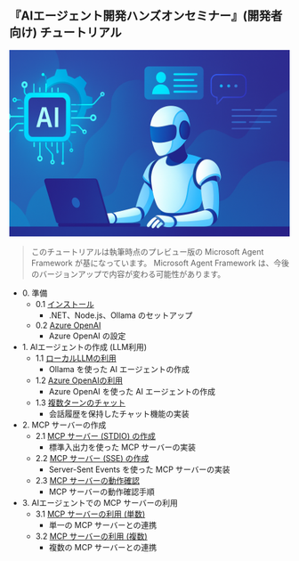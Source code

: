 
## 『AIエージェント開発ハンズオンセミナー』(開発者向け) チュートリアル

![AIエージェント](./Images/tutorial_banner_aiagent.png)

>このチュートリアルは執筆時点のプレビュー版の Microsoft Agent Framework が基になっています。
>Microsoft Agent Framework は、今後のバージョンアップで内容が変わる可能性があります。

- 0\. 準備
  - 0\.1 [インストール](./tutorial.0.0.md)
	- .NET、Node.js、Ollama のセットアップ
  - 0\.2 [Azure OpenAI](./tutorial.0.1.md)
	- Azure OpenAI の設定
- 1\. AIエージェントの作成 (LLM利用)
  - 1\.1 [ローカルLLMの利用](./tutorial.1.1.md)
	- Ollama を使った AI エージェントの作成
  - 1\.2 [Azure OpenAIの利用](./tutorial.1.2.md)
	- Azure OpenAI を使った AI エージェントの作成
  - 1\.3 [複数ターンのチャット](./tutorial.1.3.md)
	- 会話履歴を保持したチャット機能の実装
- 2\. MCP サーバーの作成
  - 2\.1 [MCP サーバー (STDIO) の作成](./tutorial.2.1.md)
	- 標準入出力を使った MCP サーバーの実装
  - 2\.2 [MCP サーバー (SSE) の作成](./tutorial.2.2.md)
	- Server-Sent Events を使った MCP サーバーの実装
  - 2\.3 [MCP サーバーの動作確認](./tutorial.2.3.md)
	- MCP サーバーの動作確認手順
- 3\. AIエージェントでの MCP サーバーの利用
  - 3\.1 [MCP サーバーの利用 (単数)](./tutorial.3.1.md)
	- 単一の MCP サーバーとの連携
  - 3\.2 [MCP サーバーの利用 (複数)](./tutorial.3.1.md)
	- 複数の MCP サーバーとの連携
